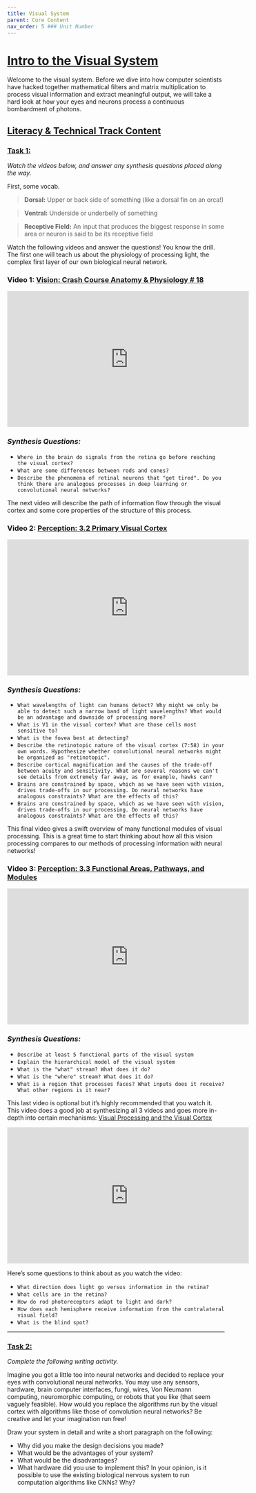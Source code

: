 ```yaml
---
title: Visual System
parent: Core Content
nav_order: 5 ### Unit Number
---
```


# <u>Intro to the Visual System</u>

Welcome to the visual system. Before we dive into how computer scientists have hacked together mathematical filters and matrix multiplication to process visual information and extract meaningful output, we will take a hard look at how your eyes and neurons process a continuous bombardment of photons.

## <u>Literacy & Technical Track Content</u>

### **<u>Task 1:</u>** 

*Watch the videos below, and answer any synthesis questions placed along the way.*

First, some vocab.

> **Dorsal:** Upper or back side of something (like a dorsal fin on an orca!)


> **Ventral:** Underside or underbelly of something


> **Receptive Field:** An input that produces the biggest response in some area or neuron is said to be its receptive field

Watch the following videos and answer the questions! You know the drill. The first one will teach us about the physiology of processing light, the complex first layer of our own biological neural network.
### **Video 1:** [Vision: Crash Course Anatomy & Physiology # 18](https://www.youtube.com/watch?v=o0DYP-u1rNM)
<div class="center">
    <iframe width="560" height="315" src="https://www.youtube-nocookie.com/embed/o0DYP-u1rNM?si=pXXue9jLbCAYqKX1" title="YouTube video player" frameborder="0" allow="accelerometer; autoplay; clipboard-write; encrypted-media; gyroscope; picture-in-picture; web-share" referrerpolicy="strict-origin-when-cross-origin" allowfullscreen></iframe>
</div>

### *Synthesis Questions:*
* `Where in the brain do signals from the retina go before reaching the visual cortex?`
* `What are some differences between rods and cones?`
* `Describe the phenomena of retinal neurons that "get tired". Do you think there are analogous processes in deep learning or convolutional neural networks?`

The next video will describe the path of information flow through the visual cortex and some core properties of the structure of this process.
### **Video 2:**  [Perception: 3.2 Primary Visual Cortex](https://www.youtube.com/watch?v=rrG-Y41Omi4)
<div class="center">
    <iframe width="560" height="315" src="https://www.youtube-nocookie.com/embed/rrG-Y41Omi4?si=hXcjt72JaH3fB1oQ" title="YouTube video player" frameborder="0" allow="accelerometer; autoplay; clipboard-write; encrypted-media; gyroscope; picture-in-picture; web-share" referrerpolicy="strict-origin-when-cross-origin" allowfullscreen></iframe>
</div>

### *Synthesis Questions:*
* `What wavelengths of light can humans detect? Why might we only be able to detect such a narrow band of light wavelengths? What would be an advantage and downside of processing more?`
* `What is V1 in the visual cortex? What are those cells most sensitive to?`
* `What is the fovea best at detecting?`
* `Describe the retinotopic nature of the visual cortex (7:58) in your own words. Hypothesize whether convolutional neural networks might be organized as "retinotopic". `
* `Describe cortical magnification and the causes of the trade-off between acuity and sensitivity. What are several reasons we can't see details from extremely far away, as for example, hawks can?`
* `Brains are constrained by space, which as we have seen with vision, drives trade-offs in our processing. Do neural networks have analogous constraints? What are the effects of this?`
* `Brains are constrained by space, which as we have seen with vision, drives trade-offs in our processing. Do neural networks have analogous constraints? What are the effects of this?`

This final video gives a swift overview of many functional modules of visual processing. This is a great time to start thinking about how all this vision processing compares to our methods of processing information with neural networks! 

### **Video 3:** [Perception: 3.3 Functional Areas, Pathways, and Modules](https://www.youtube.com/watch?v=vTIxvw9QAY8)
<div class="center">
    <iframe width="560" height="315" src="https://www.youtube-nocookie.com/embed/vTIxvw9QAY8?si=GHIS0Iq1F4N2gCOI" title="YouTube video player" frameborder="0" allow="accelerometer; autoplay; clipboard-write; encrypted-media; gyroscope; picture-in-picture; web-share" referrerpolicy="strict-origin-when-cross-origin" allowfullscreen></iframe>
</div>

### *Synthesis Questions:*
* `Describe at least 5 functional parts of the visual system`
* `Explain the hierarchical model of the visual system`
* `What is the "what" stream? What does it do?`
* `What is the "where" stream? What does it do?`
* `What is a region that processes faces? What inputs does it receive? What other regions is it near?`

This last video is optional but it’s highly recommended that you watch it. This video does a good job at synthesizing all 3 videos and goes more in-depth into certain mechanisms:
[Visual Processing and the Visual Cortex](https://youtu.be/MgMNUne9j9c?si=9pEM9EFYdv-9tq3y)
<div class="center">
    <iframe width="560" height="315" src="https://www.youtube-nocookie.com/embed/MgMNUne9j9c?si=aZ5ErjI056OwXD4R" title="YouTube video player" frameborder="0" allow="accelerometer; autoplay; clipboard-write; encrypted-media; gyroscope; picture-in-picture; web-share" referrerpolicy="strict-origin-when-cross-origin" allowfullscreen></iframe>
</div>

Here’s some questions to think about as you watch the video:
* `What direction does light go versus information in the retina?`
* `What cells are in the retina?`
* `How do rod photoreceptors adapt to light and dark?`
* `How does each hemisphere receive information from the contralateral visual field?`
* `What is the blind spot?`

---

### **<u>Task 2:</u>** 

*Complete the following writing activity.*

Imagine you got a little too into neural networks and decided to replace your eyes with convolutional neural networks. You may use any sensors, hardware, brain computer interfaces, fungi, wires, Von Neumann computing, neuromorphic computing, or robots that you like (that seem vaguely feasible). How would you replace the algorithms run by the visual cortex with algorithms like those of convolution neural networks? Be creative and let your imagination run free!

Draw your system in detail and write a short paragraph on the following:
* Why did you make the design decisions you made?
* What would be the advantages of your system?
* What would be the disadvantages?
* What hardware did you use to implement this? In your opinion, is it possible to use the existing biological nervous system to run computation algorithms like CNNs? Why?
